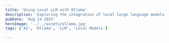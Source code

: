 ```yaml
---
title: 'Using Local LLM with Ollama'
description: 'Exploring the integration of local large language models with the Ollama framework for enhanced AI capabilities.'
pubDate: 'Aug 14 2025'
heroImage: '../../assets/ollama.jpg'
tags: ['AI', 'Ollama', 'LLM', 'Local Models']

--- 
```


